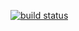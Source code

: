 [![build status](https://gitlab.com/DeezerDownloader/DeezerDownloader/badges/master/build.svg)](https://gitlab.com/DeezerDownloader/DeezerDownloader/commits/master)